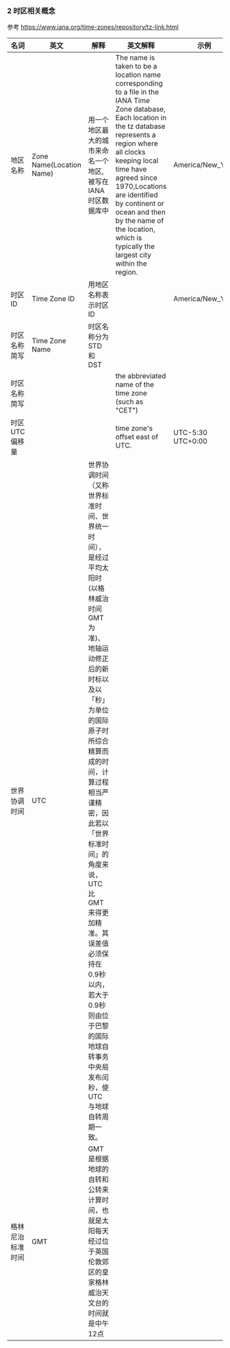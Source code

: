 
### 2 时区相关概念

参考 https://www.iana.org/time-zones/repository/tz-link.html

|名词|英文|解释|英文解释|示例|
|---|---|---|---|---|
|地区名称|Zone Name(Location Name)|用一个地区最大的城市来命名一个地区,被写在IANA时区数据库中|The name is taken to be a location name corresponding to a file in the IANA Time Zone database, Each location in the tz database represents a region where all clocks keeping local time have agreed since 1970,Locations are identified by continent or ocean and then by the name of the location, which is typically the largest city within the region.  |America/New_York|
|时区ID|Time Zone ID|用地区名称表示时区ID| |America/New_York|
|时区名称简写|Time Zone Name|时区名称分为STD和DST|||
|时区名称简写|||the abbreviated name of the time zone (such as "CET")||
|时区UTC偏移量|||time zone's offset east of UTC.|UTC-5:30<br>UTC+0:00|
|世界协调时间|UTC|世界协调时间（又称世界标准时间、世界统一时间），是经过平均太阳时(以格林威治时间GMT为准)、地轴运动修正后的新时标以及以「秒」为单位的国际原子时所综合精算而成的时间，计算过程相当严谨精密，因此若以「世界标准时间」的角度来说，UTC比GMT来得更加精准。其误差值必须保持在0.9秒以内，若大于0.9秒则由位于巴黎的国际地球自转事务中央局发布闰秒，使UTC与地球自转周期一致。|||
|格林尼治标准时间|GMT|GMT是根据地球的自转和公转来计算时间，也就是太阳每天经过位于英国伦敦郊区的皇家格林威治天文台的时间就是中午12点|||
